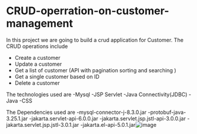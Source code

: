 # CRUD-operration-on-customer-management
In this project we are going to build a crud application for Customer.
The CRUD operations include
 - Create a customer
 - Update a customer 
- Get a list of customer (API with pagination sorting and searching )
 - Get a single customer based on ID
 - Delete a customer

The technologies used are
-Mysql
-JSP Servlet
-Java Connectivity(JDBC)
-Java
-CSS

The Dependencies used are
-mysql-connector-j-8.3.0.jar
-protobuf-java-3.25.1.jar
-jakarta.servlet-api-6.0.0.jar
-jakarta.servlet.jsp.jstl-api-3.0.0.jar 
-jakarta.servlet.jsp.jstl-3.0.1.jar 
-jakarta.el-api-5.0.1.jar![image](https://github.com/sainath1231/CRUD-operration-on-customer-management/assets/105272018/d31426d1-eced-4a1b-8d53-477a10d77361)
